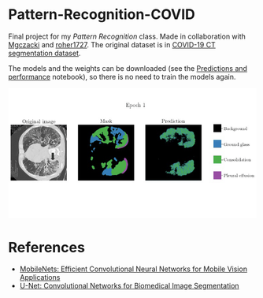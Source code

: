 # Pattern-Recognition-COVID
Final project for my *Pattern Recognition* class. Made in collaboration with [Mgczacki](https://github.com/Mgczacki) and [roher1727](https://github.com/roher1727). The original dataset is in [COVID-19 CT segmentation dataset](http://medicalsegmentation.com/covid19/). 

The models and the weights can be downloaded (see the [Predictions and performance](https://github.com/davidguzmanr/Pattern-Recognition-COVID/blob/main/notebooks/Predictions%20and%20performance.ipynb) notebook), so there is no need to train the models again.

<img src='/images/covid_training.gif'>

# References
- [MobileNets: Efficient Convolutional Neural Networks for Mobile Vision Applications](https://arxiv.org/abs/1704.04861)
- [U-Net: Convolutional Networks for Biomedical Image Segmentation](https://arxiv.org/abs/1505.04597)